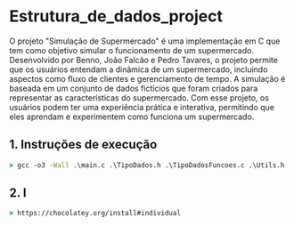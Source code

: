 # Estrutura_de_dados_project
O projeto "Simulação de Supermercado" é uma implementação em C que tem como objetivo simular o funcionamento de um supermercado. Desenvolvido por Benno, João Falcão e Pedro Tavares, o projeto permite que os usuários entendam a dinâmica de um supermercado, incluindo aspectos como fluxo de clientes e gerenciamento de tempo. A simulação é baseada em um conjunto de dados fictícios que foram criados para representar as características do supermercado. Com esse projeto, os usuários podem ter uma experiência prática e interativa, permitindo que eles aprendam e experimentem como funciona um supermercado.

## 1. Instruções de execução
```cmd
> gcc -o3 -Wall .\main.c .\TipoDados.h .\TipoDadosFuncoes.c .\Utils.h .\ListaLigada.h .\ListaLigadaFuncoes.c .\Import_Export.c -o  run.exe
```

## 2. I
```cmd
> https://chocolatey.org/install#individual
